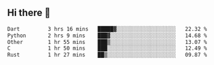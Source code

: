 ## Hi there 👋

<!--
**whirlun/whirlun** is a ✨ _special_ ✨ repository because its `README.md` (this file) appears on your GitHub profile.

Here are some ideas to get you started:

- 🔭 I’m currently working on ...
- 🌱 I’m currently learning ...
- 👯 I’m looking to collaborate on ...
- 🤔 I’m looking for help with ...
- 💬 Ask me about ...
- 📫 How to reach me: ...
- 😄 Pronouns: ...
- ⚡ Fun fact: ...
-->
<!--START_SECTION:waka-->

```txt
Dart         3 hrs 16 mins   █████▓░░░░░░░░░░░░░░░░░░░   22.32 %
Python       2 hrs 9 mins    ███▓░░░░░░░░░░░░░░░░░░░░░   14.68 %
Other        1 hr 55 mins    ███▒░░░░░░░░░░░░░░░░░░░░░   13.07 %
C            1 hr 50 mins    ███░░░░░░░░░░░░░░░░░░░░░░   12.49 %
Rust         1 hr 27 mins    ██▒░░░░░░░░░░░░░░░░░░░░░░   09.87 %
```

<!--END_SECTION:waka-->
